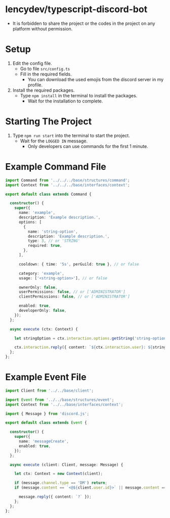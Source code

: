 # lencydev/typescript-discord-bot
* It is forbidden to share the project or the codes in the project on any platform without permission.

# Setup
<ol dir="auto">
  <li>
    Edit the config file.
    <ul dir="auto">
      <li>
        Go to file <code>src/config.ts</code>
      </li>
      <li>
        Fill in the required fields.
        <ul dir="auto">
          <li>
            You can download the used emojis from the discord server in my profile.
          </li>
        </ul>
      </li>
    </ul>
  </li>
  <li>
    Install the required packages.
    <ul dir="auto">
      <li>
        Type <code>npm install</code> in the terminal to install the packages.
        <ul dir="auto">
          <li>
            Wait for the installation to complete.
          </li>
        </ul>    
      </li>    
    </ul>
  </li>
</ol>

# Starting The Project
<ol dir="auto">
  <li>
    Type <code>npm run start</code> into the terminal to start the project.
    <ul dir="auto">
      <li>
        Wait for the <code>LOGGED IN</code> message.
        <ul dir="auto">
          <li>
            Only developers can use commands for the first 1 minute.
          </li>
        </ul>
      </li>
    </ul>
  </li>
</ol>

# Example Command File
```ts
import Command from '../../../base/structures/command';
import Context from '../../../base/interfaces/context';

export default class extends Command {

  constructor() {
    super({
      name: 'example',
      description: 'Example description.',
      options: [
        {
          name: 'string-option',
          description: 'Example description.',
          type: 3, // or 'STRING'
          required: true,
        },
      ],

      cooldown: { time: '5s', perGuild: true }, // or false

      category: 'example',
      usage: ['<string-option>'], // or false

      ownerOnly: false,
      userPermissions: false, // or ['ADMINISTRATOR']
      clientPermissions: false, // or ['ADMINISTRATOR']

      enabled: true,
      developerOnly: false,
    });
  };

  async execute (ctx: Context) {

    let stringOption = ctx.interaction.options.getString('string-option');

    ctx.interaction.reply({ content: `${ctx.interaction.user}: ${stringOption}` });
  };
};
```

# Example Event File
```ts
import Client from '../../base/client';

import Event from '../../base/structures/event';
import Context from '../../base/interfaces/context';

import { Message } from 'discord.js';

export default class extends Event {

  constructor() {
    super({
      name: 'messageCreate',
      enabled: true,
    });
  };

  async execute (client: Client, message: Message) {

    let ctx: Context = new Context(client);

    if (message.channel.type == 'DM') return;
    if (message.content == `<@${client.user.id}>` || message.content == `<@!${client.user.id}>`) {

      message.reply({ content: `?` });
    };
  };
};
```
